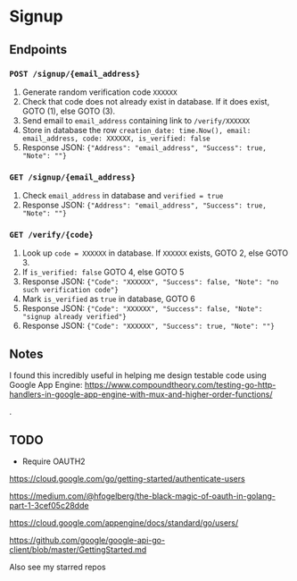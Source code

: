 # Signup

## Endpoints

### `POST /signup/{email_address}`

1. Generate random verification code `XXXXXX`
2. Check that code does not already exist in database. If it does exist, GOTO (1), else GOTO (3).
3. Send email to `email_address` containing link to `/verify/XXXXXX`
4. Store in database the row `creation_date: time.Now(), email: email_address, code: XXXXXX, is_verified: false`
5. Response JSON: `{"Address": "email_address", "Success": true, "Note": ""}`

### `GET /signup/{email_address}`

1. Check `email_address` in database and `verified = true`
2. Response JSON: `{"Address": "email_address", "Success": true, "Note": ""}`

### `GET /verify/{code}`

1. Look up `code = XXXXXX` in database. If `XXXXXX` exists, GOTO 2, else GOTO 3.
2. If `is_verified: false` GOTO 4, else GOTO 5
3. Response JSON: `{"Code": "XXXXXX", "Success": false, "Note": "no such verification code"}`
4. Mark `is_verified` as `true` in database, GOTO 6
5. Response JSON: `{"Code": "XXXXXX", "Success": false, "Note": "signup already verified"}`
6. Response JSON: `{"Code": "XXXXXX", "Success": true, "Note": ""}`

## Notes

I found this incredibly useful in helping me design testable code using Google App Engine: https://www.compoundtheory.com/testing-go-http-handlers-in-google-app-engine-with-mux-and-higher-order-functions/

.

## TODO

* Require OAUTH2

https://cloud.google.com/go/getting-started/authenticate-users

https://medium.com/@hfogelberg/the-black-magic-of-oauth-in-golang-part-1-3cef05c28dde

https://cloud.google.com/appengine/docs/standard/go/users/

https://github.com/google/google-api-go-client/blob/master/GettingStarted.md

Also see my starred repos
